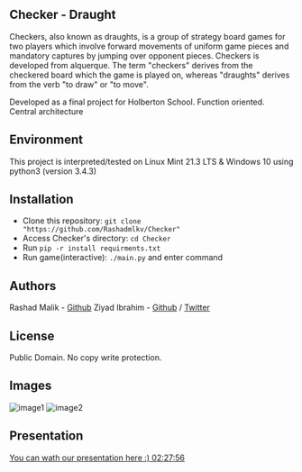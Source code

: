 ## Checker - Draught

Checkers, also known as draughts, is a group of strategy board games for two players which involve forward movements of uniform game pieces and mandatory captures by jumping over opponent pieces.
Checkers is developed from alquerque.
The term "checkers" derives from the checkered board which the game is played on, whereas "draughts" derives from the verb "to draw" or "to move".

Developed as a final project for Holberton School.
Function oriented. Central architecture

## Environment
This project is interpreted/tested on Linux Mint 21.3 LTS & Windows 10 using python3 (version 3.4.3)

## Installation
* Clone this repository: `git clone "https://github.com/Rashadmlkv/Checker"`
* Access Checker's directory: `cd Checker`
* Run `pip -r install requirments.txt`
* Run game(interactive): `./main.py` and enter command

## Authors
Rashad Malik - [Github](https://github.com/Rashadmlkv)
Ziyad Ibrahim - [Github](https://github.com/z1yad020) / [Twitter](https://twitter.com/_Ziyad_Ibrahim_)

## License
Public Domain. No copy write protection. 

## Images
![image1](https://github.com/Rashadmlkv/Checker/assets/58619029/cf2ecf1e-d17d-4672-b6f4-8664fd4f2ce1)
![image2](https://github.com/Rashadmlkv/Checker/assets/58619029/9c12b667-8d09-4b3f-ae6c-5f2200b21671)

## Presentation
[You can wath our presentation here :) 02:27:56](https://www.youtube.com/live/tRd-qLKi25w)
